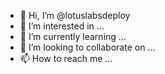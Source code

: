 - 👋 Hi, I’m @lotuslabsdeploy
- 👀 I’m interested in ...
- 🌱 I’m currently learning ...
- 💞️ I’m looking to collaborate on ...
- 📫 How to reach me ...

<!---
lotuslabsdeploy/lotuslabsdeploy is a ✨ special ✨ repository because its `README.md` (this file) appears on your GitHub profile.
You can click the Preview link to take a look at your changes.
--->
